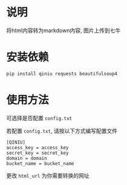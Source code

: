 # 说明

将html内容转为markdown内容, 图片上传到七牛

# 安装依赖

```bash
pip install qiniu requests beautifulsoup4
```

# 使用方法

可选择是否配置 ```config.txt```

若配置 ```config.txt```,  请按以下方式编写配置文件

```
[QINIU]
access_key = access_key
secret_key = secret_key
domain = domain
bucket_name = bucket_name
```

更改 `html_url` 为你需要转换的网址